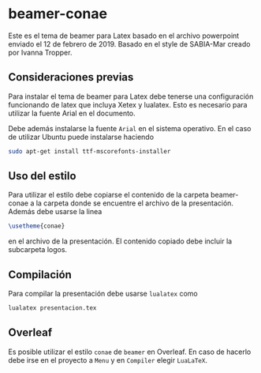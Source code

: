 # beamer-conae

Este es el tema de beamer para Latex basado en el archivo powerpoint enviado
el 12 de febrero de 2019. Basado en el style de SABIA-Mar creado por Ivanna
Tropper.

## Consideraciones previas

Para instalar el tema de beamer para Latex debe tenerse una configuración
funcionando de latex que incluya Xetex y lualatex. Esto es necesario para
utilizar la fuente Arial en el documento.

Debe además instalarse la fuente `Arial` en el sistema operativo. En el caso
de utilizar Ubuntu puede instalarse haciendo

```bash
sudo apt-get install ttf-mscorefonts-installer
```

## Uso del estilo

Para utilizar el estilo debe copiarse el contenido de la carpeta beamer-conae
a la carpeta donde se encuentre el archivo de la presentación. Además debe
usarse la linea

```latex
\usetheme{conae}
```

en el archivo de la presentación. El contenido copiado debe incluir la
subcarpeta logos.

## Compilación

Para compilar la presentación debe usarse `lualatex` como

```bash
lualatex presentacion.tex
```
## Overleaf

Es posible utilizar el estilo `conae` de `beamer` en Overleaf. En caso de hacerlo debe irse en el proyecto a `Menu` y en `Compiler` elegir `LuaLaTeX`.
